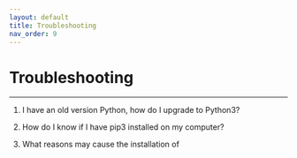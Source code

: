```yaml
---
layout: default
title: Troubleshooting
nav_order: 9
---
```


# Troubleshooting
<hr>

1. I have an old version Python, how do I upgrade to Python3?

2. How do I know if I have pip3 installed on my computer?

3. What reasons may cause the installation of